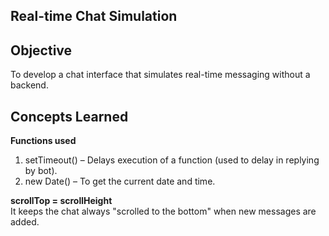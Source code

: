 ## Real-time Chat Simulation

## Objective

To develop a chat interface that simulates real-time messaging without a backend.

## Concepts Learned

**Functions used** <br>

1. setTimeout() – Delays execution of a function (used to delay in replying by bot). <br>
2. new Date() – To get the current date and time. <br>

**scrollTop = scrollHeight** <br>
It keeps the chat always "scrolled to the bottom" when new messages are added.
